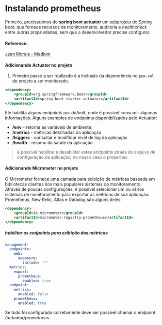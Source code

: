 # Instalando prometheus

Primeiro, precisaremos do __spring boot actuator__ um subprojeto do Spring boot, que fornece recursos de monitoramento, auditoria e _healthcheck_ entre outras propriedades, sem que o desenvolvedor precise configurar.

#### Reference:
[Jean Morais - Medium](https://medium.com/@jeanmorais/monitorando-aplica%C3%A7%C3%B5es-spring-boot-de-forma-escal%C3%A1vel-no-kubernetes-com-prometheus-operator-e-326f63bb5b00)

#### Adicionando Actuator no projeto

1. Primeiro passo a ser realizado é a inclusão da dependência no `pom.xml` do projeto a ser monitorado.

```xml
<dependency>
    <groupId>org.springframework.boot</groupId>
    <artifactId>spring-boot-starter-actuator</artifactId>
</dependency>
```

Ele habilita alguns endpoints por _default_, onde é possível consumir algumas informações. Alguns exemplos de endpoints disponibilizados pelo Actuator:
* __/env__ - retorna as variáveis de ambiente;
* __/metrics__ - métricas detalhadas da aplicação
* __/loggers__ - consultar e modificar nível de log da aplicação
* __/health__ - resumo da saúde da aplicação

> é possível habilitar e desabilitar estes endpoints atraés do arquivo de configuração da aplicação, no nosso caso o properties

#### Adicionando Micrometer no projeto

O Micrometer fornece uma camada para exibição de métricas baseada em bibliotecas clientes dos mais populares sistemas de monitoramento. Através de poucas configurações, é possível selecionar um ou vários sistemas de monitoramento para exportar as métricas de sua aplicação: Prometheus, New Relic, Atlas e Datadog são alguns deles.

```xml
<dependency>
    <groupId>io.micrometer</groupId>
    <artifactId>micrometer-registry-prometheus</artifactId>
</dependency>
```

##### habilitar os endpoints para exibição das métricas

```yml
management:
  endpoints:
    web:
      exposure:
        include: '*'
  metrics:
    export:
      prometheus:
        enabled: true
  endpoint:
    metrics:
      enabled: false
    prometheus:
      enabled: true
```

Se tudo foi configurado corretamente deve ser possível chamar o endpoint _/actuator/prometheus_
